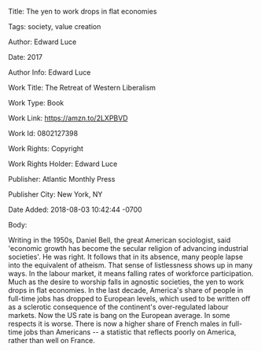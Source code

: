 Title:  The yen to work drops in flat economies

Tags:   society, value creation

Author: Edward Luce

Date:   2017

Author Info: Edward Luce

Work Title: The Retreat of Western Liberalism

Work Type: Book

Work Link: https://amzn.to/2LXPBVD

Work Id: 0802127398

Work Rights: Copyright

Work Rights Holder: Edward Luce

Publisher: Atlantic Monthly Press

Publisher City: New York, NY

Date Added: 2018-08-03 10:42:44 -0700

Body: 

Writing in the 1950s, Daniel Bell, the great American sociologist, said 'economic growth has become the secular religion of advancing industrial societies'. He was right. It follows that in its absence, many people lapse into the equivalent of atheism. That sense of listlessness shows up in many ways. In the labour market, it means falling rates of workforce participation. Much as the desire to worship falls in agnostic societies, the yen to work drops in flat economies. In the last decade, America's share of people in full-time jobs has dropped to European levels, which used to be written off as a sclerotic consequence of the continent's over-regulated labour markets. Now the US rate is bang on the European average. In some respects it is worse. There is now a higher share of French males in full-time jobs than Americans -- a statistic that reflects poorly on America, rather than well on France. 

